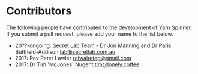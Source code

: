 # Contributors

The following people have contributed to the development of Yarn Spinner. If you submit a pull request, please add your name to the list below.

* 20??-ongoing: Secret Lab Team - Dr Jon Manning and Dr Paris Buttfield-Addison <lab@secretlab.com.au>
* 2017: Rev Peter Lawler <relwalretep@gmail.com>
* 2017: Dr Tim 'McJones' Nugent <tim@lonely.coffee>
